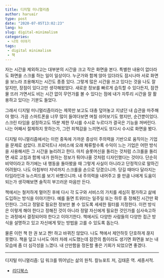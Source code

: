 ```yaml
---
title: 디지털 미니멀리즘
author: haruair
type: post
date: "2020-07-05T13:02:23"
lang: ko
slug: digital-minimalism
categories:
 - 나의 이야기
tags:
 - digital minimalism
 - 책
---
```


자는 시간을 제외하고는 대부분의 시간을 크고 작은 화면을 본다. 특별한 내용이 없더라도 화면을 스크롤 하는 일이 일상이다. 누군가와 함께 앉아 있더라도 잠시나마 서로 화면을 보느라 조용해지는 시간도 종종 있다. 그렇게 많은 시간을 쓰고 있다는 것을 나도 잘 알지만, 장점이 있다고만 생각해왔었다. 새로운 정보를 빠르게 습득할 수 있다든지, 잠깐 물 뜨러 가면서도 비는 시간 없이 무언가를 볼 수 있다는 점에 내가 자투리 시간을 잘 활용하고 있다는 기분도 들었다.

그래서 디지털 미니멀리즘이라는 제목만 보고도 대충 덮어놓고 지냈던 내 습관을 마주해야 했다. 가끔 스마트폰을 너무 많이 들여다보면 며칠 쉬어보기도 했지만, 순간뿐이었다. 스크린 타임을 설정하고도 15분 제한 무시를 수시로 누르다가 결국은 기능을 꺼버린다. 나는 어째서 절제하지 못하는가, 그런 죄책감을 느끼면서도 또다시 수시로 화면을 봤다.

디지털 미니멀리즘에서는 이런 중독에 가까운 증상이 주의력을 기반으로 움직이는 기업을 문제로 삼았다. 프로덕트나 서비스에 오래 체류할수록 수익이 느는 기업은 어떤 방식을 사용해서든 그 시간을 늘리려고 한다. 마치 슬롯머신을 돌리는 것처럼 스크롤을 돌리면 새로 고침과 함께 내가 원하는 정보가 튀어나올 것처럼 디자인했다는 것이다. 단순히 비약이라고 하기에는 내 행동을 돌아봤을 때 그렇게 사실이 아니라고 단정적으로 말하긴 어려웠다. 나도 아침부터 저녁까지 스크롤을 손으로 당겼으니까. 당길 때마다 달라지는 타임라인과 뉴스피드를 보기 바빴으니까. 내 주의력을 내어주고 쓸 만큼 나에게 도움이 되는가 생각해보면 솔직히 부끄러운 마음만 든다.

책에서는 철저하게 멀어진 후에 다시 각 도구와 서비스의 가치를 세심히 평가하고 삶에 도입하는 방식을 이야기한다. 예를 들면 트위터는 일주일 또는 하루 중 정해진 시간만 확인한다. 그리고 정말로 필요한 정보만 볼 수 있도록 세세한 필터를 지정한다. 이런 방식은 이렇게 해야 한다고 정해진 것이 아니라 정말 자신에게 필요한 것인가를 심사숙고하는 과정에서 결정되어야 한다고 이야기한다. 책에서도 다양한 사람들의 다양한 접근 방식을 설명하고 있고 자신에게 맞는 방법을 고를 수 있도록 돕는다.

물론 이런 책 한 권 보고 짠! 하고 바뀌진 않았다. 나도 책에서 제안하듯 단호하게 끊지 못했다. 책을 덮고 나서도 여러 차례 시도했는데 잠깐의 틈이라도 생기면 화면을 보는 내 모습에 좀 더 심각성을 느꼈다. 내 산만함을 정돈할 좋은 기회가 되었으면 좋겠다.

----

디지털 미니멀리즘: 딥 워크를 뛰어넘는 삶의 원칙. 칼뉴포트 저, 김태훈 역. 세종서적.

- [리디북스](https://ridibooks.com/books/620000185)

